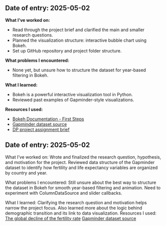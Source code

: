 ## Date of entry: 2025-05-02

**What I’ve worked on:**  
- Read through the project brief and clarified the main and smaller research questions.
- Planned the visualization structure: interactive bubble chart using Bokeh.
- Set up GitHub repository and project folder structure.

**What problems I encountered:**  
- None yet, but unsure how to structure the dataset for year-based filtering in Bokeh.

**What I learned:**  
- Bokeh is a powerful interactive visualization tool in Python.
- Reviewed past examples of Gapminder-style visualizations.

**Resources I used:**  
- [Bokeh Documentation - First Steps](https://docs.bokeh.org/en/latest/docs/first_steps.html)  
- [Gapminder dataset source](https://www.gapminder.org/data/)
- [DP project assignment brief](https://sp.proglab.nl/project/development) 



## Date of entry: 2025-05-02
What I’ve worked on:
Wrote and finalized the research question, hypothesis, and motivation for the project. Reviewed data structure of the Gapminder dataset to identify how fertility and life expectancy variables are organized by country and year.

What problems I encountered:
Still unsure about the best way to structure the dataset in Bokeh for smooth year-based filtering and animation. Need to experiment with ColumnDataSource and slider callbacks.

What I learned:
Clarifying the research question and motivation helps narrow the project focus. Also learned more about the logic behind demographic transition and its link to data visualization.
Resources I used:
[The global decline of the fertility rate](https://ourworldindata.org/global-decline-fertility-rate)
[Gapminder dataset source](https://www.gapminder.org/data/)
